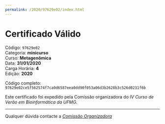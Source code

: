 ```yaml
---
permalink: /2020/97629e02/index.html
---
```


# Certificado Válido

Código: `97629e02`<br>
Categoria: **minicurso**<br>
Curso: **Metagenômica**<br>
Data: **31/01/2020**<br>
Carga Horária: **4**<br>
Edição: **2020**<br>


Código completo: `97629e02ce5f562574f7ca0d6587eea0dd90f053a06d3b2628b3c526d0231f6b`


Este certificado foi expedido pela Comissão organizadora do *IV Curso de Verão em Bioinformática da UFMG*.

----

Qualquer dúvida contacte a [_Comissão Organizadora_](<mailto:cursobioinfoufmg@gmail.com$subject=[Certificados]>)

